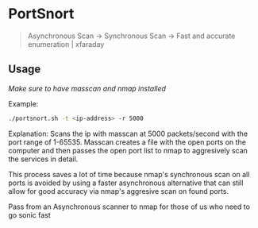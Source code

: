 # PortSnort
> Asynchronous Scan -> Synchronous Scan -> Fast and accurate enumeration | xfaraday


## Usage
*Make sure to have masscan and nmap installed*

Example:
```sh
./portsnort.sh -t <ip-address> -r 5000
```
Explanation:
Scans the ip with masscan at 5000 packets/second with the port range of 1-65535.  Masscan creates a file with the open ports on the computer and then passes the open port list to nmap to aggresively scan the services in detail.
 
This process saves a lot of time because nmap's synchronous scan on all ports is avoided by using a faster asynchronous alternative that can still allow for good accuracy via nmap's aggresive scan on found ports.

Pass from an Asynchronous scanner to nmap for those of us who need to go sonic fast

